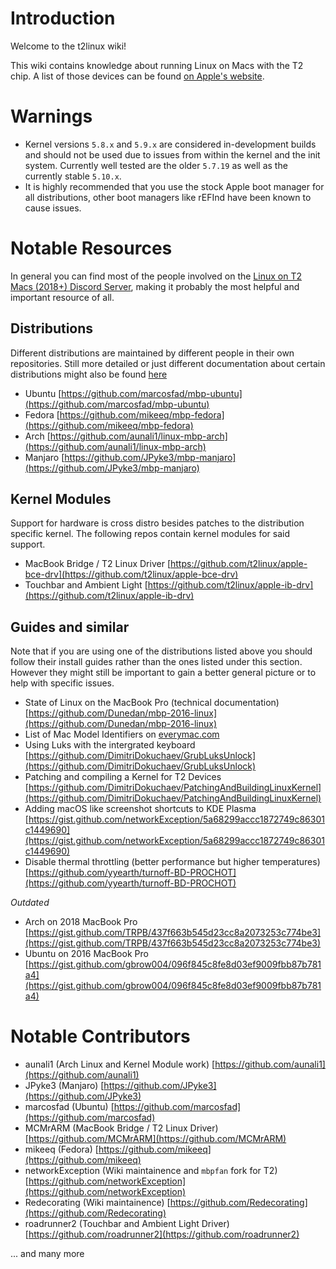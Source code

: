 # Introduction

Welcome to the t2linux wiki!

This wiki contains knowledge about running Linux on Macs with the T2 chip.
A list of those devices can be found [on Apple's website](https://support.apple.com/en-us/HT208862).

# Warnings

- Kernel versions `5.8.x` and `5.9.x` are considered in-development builds and should not be used due to issues from within the kernel and the init system. Currently well tested are the older `5.7.19` as well as the currently stable `5.10.x`.
- It is highly recommended that you use the stock Apple boot manager for all distributions, other boot managers like rEFInd have been known to cause issues.

# Notable Resources

In general you can find most of the people involved on the [Linux on T2 Macs (2018+) Discord Server](https://discord.com/invite/68MRhQu), making it probably the most helpful and important resource of all.

## Distributions

Different distributions are maintained by different people in their own repositories.
Still more detailed or just different documentation about certain distributions might also be found [here](https://wiki.t2linux.org/distributions/manjaro/home/)

- Ubuntu [https://github.com/marcosfad/mbp-ubuntu](https://github.com/marcosfad/mbp-ubuntu)
- Fedora [https://github.com/mikeeq/mbp-fedora](https://github.com/mikeeq/mbp-fedora)
- Arch [https://github.com/aunali1/linux-mbp-arch](https://github.com/aunali1/linux-mbp-arch)
- Manjaro [https://github.com/JPyke3/mbp-manjaro](https://github.com/JPyke3/mbp-manjaro)

## Kernel Modules

Support for hardware is cross distro besides patches to the distribution specific kernel.
The following repos contain kernel modules for said support.

- MacBook Bridge / T2 Linux Driver [https://github.com/t2linux/apple-bce-drv](https://github.com/t2linux/apple-bce-drv)
- Touchbar and Ambient Light [https://github.com/t2linux/apple-ib-drv](https://github.com/t2linux/apple-ib-drv)

## Guides and similar

Note that if you are using one of the distributions listed above you should follow their install guides rather than the ones listed under this section. However they might still be important to gain a better general picture or to help with specific issues.

- State of Linux on the MacBook Pro (technical documentation) [https://github.com/Dunedan/mbp-2016-linux](https://github.com/Dunedan/mbp-2016-linux)
- List of Mac Model Identifiers on [everymac.com](https://everymac.com/systems/by_capability/mac-specs-by-machine-model-machine-id.html)
- Using Luks with the intergrated keyboard [https://github.com/DimitriDokuchaev/GrubLuksUnlock](https://github.com/DimitriDokuchaev/GrubLuksUnlock)
- Patching and compiling a Kernel for T2 Devices [https://github.com/DimitriDokuchaev/PatchingAndBuildingLinuxKernel](https://github.com/DimitriDokuchaev/PatchingAndBuildingLinuxKernel)
- Adding macOS like screenshot shortcuts to KDE Plasma [https://gist.github.com/networkException/5a68299accc1872749c86301c1449690](https://gist.github.com/networkException/5a68299accc1872749c86301c1449690)
- Disable thermal throttling (better performance but higher temperatures) [https://github.com/yyearth/turnoff-BD-PROCHOT](https://github.com/yyearth/turnoff-BD-PROCHOT)

*Outdated*

- Arch on 2018 MacBook Pro [https://gist.github.com/TRPB/437f663b545d23cc8a2073253c774be3](https://gist.github.com/TRPB/437f663b545d23cc8a2073253c774be3)
- Ubuntu on 2016 MacBook Pro [https://gist.github.com/gbrow004/096f845c8fe8d03ef9009fbb87b781a4](https://gist.github.com/gbrow004/096f845c8fe8d03ef9009fbb87b781a4)

# Notable Contributors

- aunali1 (Arch Linux and Kernel Module work) [https://github.com/aunali1](https://github.com/aunali1)
- JPyke3 (Manjaro) [https://github.com/JPyke3](https://github.com/JPyke3)
- marcosfad (Ubuntu) [https://github.com/marcosfad](https://github.com/marcosfad)
- MCMrARM (MacBook Bridge / T2 Linux Driver) [https://github.com/MCMrARM](https://github.com/MCMrARM)
- mikeeq (Fedora) [https://github.com/mikeeq](https://github.com/mikeeq)
- networkException (Wiki maintainence and `mbpfan` fork for T2) [https://github.com/networkException](https://github.com/networkException)
- Redecorating (Wiki maintainence) [https://github.com/Redecorating](https://github.com/Redecorating)
- roadrunner2 (Touchbar and Ambient Light Driver) [https://github.com/roadrunner2](https://github.com/roadrunner2)

... and many more
